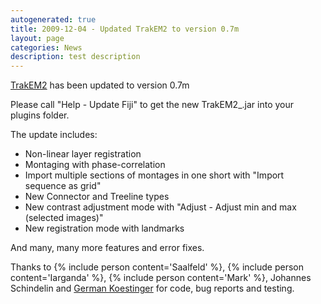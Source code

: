 ```yaml
---
autogenerated: true
title: 2009-12-04 - Updated TrakEM2 to version 0.7m
layout: page
categories: News
description: test description
---
```


[TrakEM2](/plugins/trakem2) has been updated to version 0.7m

Please call "Help - Update Fiji" to get the new TrakEM2\_.jar into your plugins folder.

The update includes:

-   Non-linear layer registration
-   Montaging with phase-correlation
-   Import multiple sections of montages in one short with "Import sequence as grid"
-   New Connector and Treeline types
-   New contrast adjustment mode with "Adjust - Adjust min and max (selected images)"
-   New registration mode with landmarks

And many, many more features and error fixes.

Thanks to {% include person content='Saalfeld' %}, {% include person content='Iarganda' %}, {% include person content='Mark' %}, Johannes Schindelin and [German Koestinger](http://www.ini.uzh.ch/people/german) for code, bug reports and testing.


